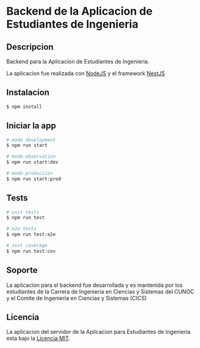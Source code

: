 # Backend de la Aplicacion de Estudiantes de Ingenieria

## Descripcion

Backend para la Aplicacion de Estudiantes de Ingenieria.

La aplicacion fue realizada con [NodeJS](https://nodejs.org/) y el framework [NestJS](https://nestjs.com/)

## Instalacion

```bash
$ npm install
```

## Iniciar la app

```bash
# modo development
$ npm run start

# modo observacion
$ npm run start:dev

# modo produccion
$ npm run start:prod
```

## Tests

```bash
# unit tests
$ npm run test

# e2e tests
$ npm run test:e2e

# test coverage
$ npm run test:cov
```

## Soporte

La aplicacion para el backend fue desarrollada y es mantenida por los estudiantes de la Carrera de Ingenieria en Ciencias y Sistemas del CUNOC y el Comite de Ingenieria en Ciencias y Sistemas (CICS)

## Licencia

La aplicacion del servidor de la Aplicacion para Estudiantes de Ingenieria esta bajo la [Licencia MIT](LICENSE).
